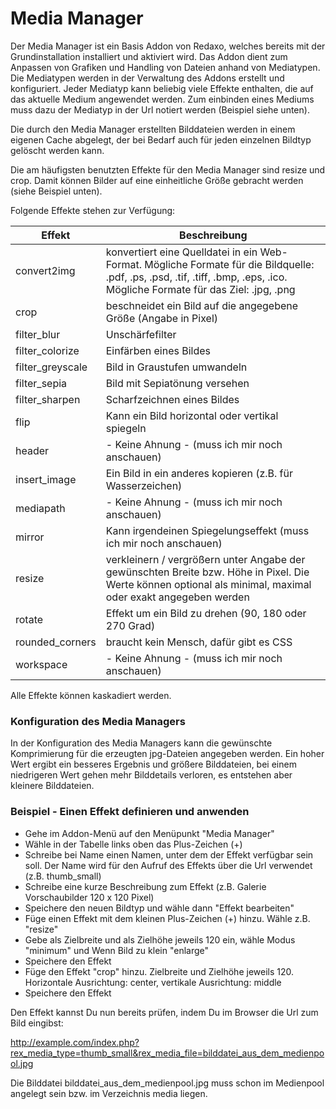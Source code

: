 # Media Manager

Der Media Manager ist ein Basis Addon von Redaxo, welches bereits mit der Grundinstallation installiert und aktiviert wird.
Das Addon dient zum Anpassen von Grafiken und Handling von Dateien anhand von Mediatypen. Die Mediatypen werden in der Verwaltung des Addons erstellt und konfiguriert. Jeder Mediatyp kann beliebig viele Effekte enthalten, die auf das aktuelle Medium angewendet werden. Zum einbinden eines Mediums muss dazu der Mediatyp in der Url notiert werden (Beispiel siehe unten).

Die durch den Media Manager erstellten Bilddateien werden in einem eigenen Cache abgelegt, der bei Bedarf auch für jeden einzelnen Bildtyp gelöscht werden kann.

Die am häufigsten benutzten Effekte für den Media Manager sind resize und crop. Damit können Bilder auf eine einheitliche Größe gebracht werden (siehe Beispiel unten).

Folgende Effekte stehen zur Verfügung:

Effekt| Beschreibung
------------- | -------------
convert2img  |  konvertiert eine Quelldatei in ein Web-Format. Mögliche Formate für die Bildquelle: .pdf, .ps, .psd, .tif,     .tiff, .bmp, .eps, .ico. Mögliche Formate für das Ziel: .jpg, .png
crop  | beschneidet ein Bild auf die angegebene Größe (Angabe in Pixel)
filter_blur | Unschärfefilter
filter_colorize | Einfärben eines Bildes
filter_greyscale | Bild in Graustufen umwandeln
filter_sepia | Bild mit Sepiatönung versehen
filter_sharpen | Scharfzeichnen eines Bildes
flip | Kann ein Bild horizontal oder vertikal spiegeln
header | - Keine Ahnung - (muss ich mir noch anschauen)
insert_image | Ein Bild in ein anderes kopieren (z.B. für Wasserzeichen)
mediapath |  - Keine Ahnung - (muss ich mir noch anschauen)
mirror | Kann irgendeinen Spiegelungseffekt (muss ich mir noch anschauen)
resize | verkleinern / vergrößern unter Angabe der gewünschten Breite bzw. Höhe in Pixel. Die Werte können optional als minimal, maximal oder exakt angegeben werden
rotate | Effekt um ein Bild zu drehen (90, 180 oder 270 Grad)
rounded_corners | braucht kein Mensch, dafür gibt es CSS
workspace | - Keine Ahnung - (muss ich mir noch anschauen)

Alle Effekte können kaskadiert werden.

### Konfiguration des Media Managers

In der Konfiguration des Media Managers kann die gewünschte Komprimierung für die erzeugten jpg-Dateien angegeben werden. Ein hoher Wert ergibt ein besseres Ergebnis und größere Bilddateien, bei einem niedrigeren Wert gehen mehr Bilddetails verloren, es entstehen aber kleinere Bilddateien.

### Beispiel - Einen Effekt definieren und anwenden

- Gehe im Addon-Menü auf den Menüpunkt "Media Manager"
- Wähle in der Tabelle links oben das Plus-Zeichen (+)
- Schreibe bei Name einen Namen, unter dem der Effekt verfügbar sein soll. Der Name wird für den Aufruf des Effekts über die Url verwendet (z.B. thumb_small)
- Schreibe eine kurze Beschreibung zum Effekt (z.B. Galerie Vorschaubilder 120 x 120 Pixel)
- Speichere den neuen Bildtyp und wähle dann "Effekt bearbeiten"
- Füge einen Effekt mit dem kleinen Plus-Zeichen (+) hinzu. Wähle z.B. "resize"
- Gebe als Zielbreite und als Zielhöhe jeweils 120 ein, wähle Modus "minimum" und Wenn Bild zu klein "enlarge"
- Speichere den Effekt
- Füge den Effekt "crop" hinzu. Zielbreite und Zielhöhe jeweils 120. Horizontale Ausrichtung: center, vertikale Ausrichtung: middle
- Speichere den Effekt
    
Den Effekt kannst Du nun bereits prüfen, indem Du im Browser die Url zum Bild eingibst:

http://example.com/index.php?rex_media_type=thumb_small&rex_media_file=bilddatei_aus_dem_medienpool.jpg

Die Bilddatei bilddatei_aus_dem_medienpool.jpg muss schon im Medienpool angelegt sein bzw. im Verzeichnis media liegen.
